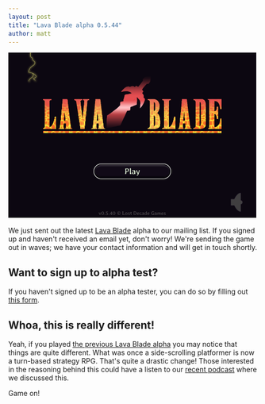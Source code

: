 ```yaml
---
layout: post
title: "Lava Blade alpha 0.5.44"
author: matt
---
```

<div class="full-frame">
	<a href="http://goo.gl/3Iaku">
		<img alt="Lava Blade" src="/media/images/posts/lava_blade/title0540.png">
	</a>
</div>

We just sent out the latest [Lava Blade][1] alpha to our mailing list. If you signed up and haven't received an email yet, don't worry! We're sending the game out in waves; we have your contact information and will get in touch shortly.

## Want to sign up to alpha test?

If you haven't signed up to be an alpha tester, you can do so by filling out [this form][2].

## Whoa, this is really different!

Yeah, if you played [the previous Lava Blade alpha](/lava-blade-alpha-0.2.1/) you may notice that things are quite different. What was once a side-scrolling platformer is now a turn-based strategy RPG. That's quite a drastic change! Those interested in the reasoning behind this could have a listen to our [recent podcast](/lostcast-29/) where we discussed this.

Game on!

[1]: http://www.lavablade.com/
[2]: http://goo.gl/3Iaku
